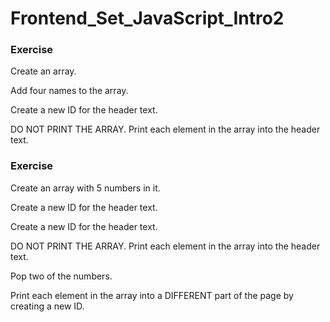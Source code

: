 # Frontend_Set_JavaScript_Intro2

### Exercise
Create an array.

Add four names to the array.

Create a new ID for the header text.

DO NOT PRINT THE ARRAY. Print each element in the array into the header text.

### Exercise
Create an array with 5 numbers in it.

Create a new ID for the header text.

Create a new ID for the header text.

DO NOT PRINT THE ARRAY. Print each element in the array into the header text.

Pop two of the numbers.

Print each element in the array into a DIFFERENT part of the page by creating a new ID.
